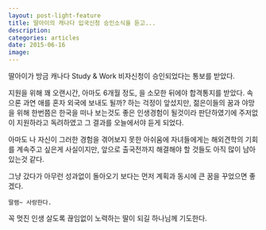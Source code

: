 ```yaml
---
layout: post-light-feature
title: 딸아이의 캐나다 입국신청 승인소식을 듣고...
description: 
categories: articles
date: 2015-06-16
image: 
---
```


딸아이가 방금 캐나다 Study & Work 비자신청이 승인되었다는 통보를 받았다. 

지원을 위해 꽤 오랜시간, 아마도 6개월 정도, 을 소모한 뒤에야 합격통지를 받았다. 속으론 과연 애를 혼자 외국에 보내도 될까? 하는 걱정이 앞섰지만, 젊은이들의 꿈과 야망을 위해 한번쯤은 한국을 떠나 보는것도 좋은 인생경험이 될것이라 판단하였기에 주저없이 지원하라고 독려하였고 그 결과를 오늘에서야 듣게 되었다.

아마도 나 자신이 그러한 경험을 겪어보지 못한 아쉬움에 자녀들에게는 해외견학의 기회를 계속주고 싶은게 사실이지만, 앞으로 출국전까지 해결해야 할 것들도 아직 많이 남아 있는것 같다.

그냥 갔다가 아무런 성과없이 돌아오기 보다는 먼저 계획과 동시에 큰 꿈을 꾸었으면 좋겠다.

`딸램~ 사랑한다.`

꼭 멋진 인생 살도록 끊임없이 노력하는 딸이 되길 하나님께 기도한다.
